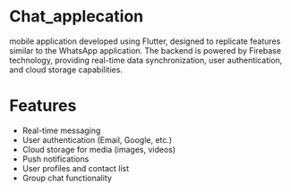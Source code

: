 # Chat_applecation
 mobile application developed using Flutter, designed to replicate features similar to the WhatsApp application. The backend is powered by Firebase technology, providing real-time data synchronization, user authentication, and cloud storage capabilities.

# Features

* Real-time messaging
* User authentication (Email, Google, etc.)
* Cloud storage for media (images, videos)
* Push notifications
* User profiles and contact list
* Group chat functionality
